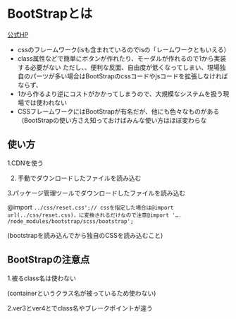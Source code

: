 # BootStrapとは
[公式HP](https://getbootstrap.com/)

- cssのフレームワーク(isも含まれているのでisの「レームワークともいえる）
- class属性などで簡単にボタンが作れたり、モーダルが作れるので1から実装する必要がない
ただし、、便利な反面、自由度が低くなってしまい、現場独自のパーツが多い場合はBootStrapのcssコードやjsコードを拡張しなければならず、
- 1から作るより逆にコストがかかってしまうので、大規模なシステムを扱う現場では使われない
- CSSフレームワークにはBootStrapが有名だが、他にも色々なものがある（BootStrapの使い方さえ知っておけばみんな使い方はほぼ変わらな

## 使い方
1.CDNを使う

2. 手動でダウンロードしたファイルを読み込む

3.パッケージ管理ツールでダウンロードしたファイルを読み込む

@import
`../css/reset.css';// cssを指定した場合は@import url(../css/reset.css)，に変換されるだけなので注意@import '…. /node_modules/bootstrap/scss/bootstrap';`

(bootstrapを読み込んでから独自のCSSを読み込むこと)

## BootStrapの注意点

1.被るclass名は使わない

(containerというクラス名が被っているため使わない)

2.ver3とver4とでclass名やブレークポイントが違う

